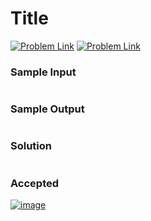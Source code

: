 # Title

[![Problem Link](../assets/gfg.svg)](link)
[![Problem Link](../assets/lc.svg)](link)


### Sample Input
```

```
### Sample Output
```

```

### Solution
```cpp

```

### Accepted
[![image](link)](link)
